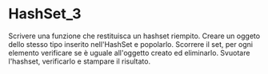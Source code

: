# HashSet_3
Scrivere una funzione che restituisca un hashset riempito.
Creare un oggeto dello stesso tipo inserito nell'HashSet e popolarlo.
Scorrere il set, per ogni elemento verificare se è uguale all'oggetto creato ed eliminarlo.
Svuotare l'hashset, verificarlo e stampare il risultato.
